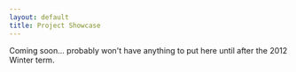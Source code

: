 ```yaml
---
layout: default
title: Project Showcase
---
```


Coming soon... probably won't have anything to put here until after the 2012 Winter term.
